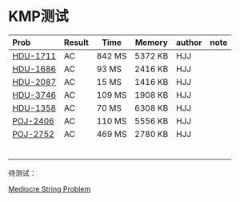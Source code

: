 # KMP测试

| Prob                                            | Result | Time   | Memory  | author | note |
| :---------------------------------------------- | :----- | ------ | ------- | ------ | ---- |
| [HDU-1711](https://vjudge.net/problem/HDU-1711) | AC     | 842 MS | 5372 KB | HJJ    |      |
| [HDU-1686](https://vjudge.net/problem/HDU-1686) | AC     | 93 MS  | 2416 KB | HJJ    |      |
| [HDU-2087](https://vjudge.net/problem/HDU-2087) | AC     | 15 MS  | 1416 KB | HJJ    |      |
| [HDU-3746](https://vjudge.net/problem/HDU-3746) | AC     | 109 MS | 1908 KB | HJJ    |      |
| [HDU-1358](https://vjudge.net/problem/HDU-1358) | AC     | 70 MS  | 6308 KB | HJJ    |      |
| [POJ-2406](https://vjudge.net/problem/POJ-2406) | AC     | 110 MS | 5556 KB | HJJ    |      |
| [POJ-2752](https://vjudge.net/problem/POJ-2752) | AC     | 469 MS | 2780 KB | HJJ    |      |
|                                                 |        |        |         |        |      |
|                                                 |        |        |         |        |      |
|                                                 |        |        |         |        |      |
|                                                 |        |        |         |        |      |
|                                                 |        |        |         |        |      |
|                                                 |        |        |         |        |      |


待测试：

[Mediocre String Problem](https://codeforces.com/gym/101981/problem/M)